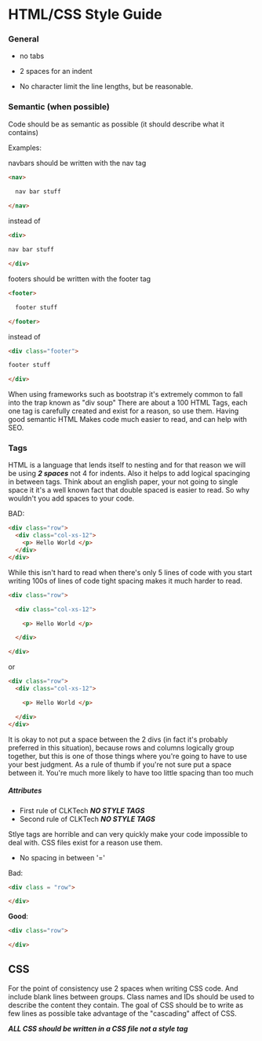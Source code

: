 # HTML/CSS Style Guide

### General

- no tabs

- 2 spaces for an indent

- No character limit the line lengths, but be reasonable.

### Semantic (when possible)

Code should be as semantic as possible (it should describe what it contains)

Examples:

navbars should be written with the nav tag
```html
<nav>

  nav bar stuff
  
</nav>
```

instead of

```html
<div>

nav bar stuff

</div>
```

footers should be written with the footer tag 

```html
<footer>

  footer stuff

</footer>
```

instead of

```html
<div class="footer">

footer stuff

</div>
```

When using frameworks such as bootstrap it's extremely common to fall into the 
trap known as "div soup" There are about a 100 HTML Tags, each one tag is 
carefully created and exist for a reason, so use them. Having good semantic HTML
Makes code much easier to read, and can help with SEO.


### Tags

HTML is a language that lends itself to nesting and for that reason we will be
using ___2 spaces___ not 4 for indents. Also it helps to add logical spacinging
in between tags. Think about an english paper, your not going to single space it
it's a well known fact that double spaced is easier to read. So why wouldn't
you add spaces to your code.

BAD:
```html
<div class="row">
  <div class="col-xs-12">
    <p> Hello World </p>
  </div>
</div>
```

While this isn't hard to read when there's only 5 lines of code with you start
writing 100s of lines of code tight spacing makes it much harder to read.

```html
<div class="row">

  <div class="col-xs-12">

    <p> Hello World </p>

  </div>

</div>
```

or

```html
<div class="row">
  <div class="col-xs-12">

    <p> Hello World </p>

  </div>
</div>
```

It is okay to not put a space between the 2 divs (in fact it's probably preferred 
in this situation), because rows and columns 
logically group together, but this is one of those things where you're going
to have to use your best judgment. As a rule of thumb if you're not sure put a 
space between it. You're much more likely to have too little spacing than too
much

##### Attributes

- First rule of CLKTech  ___NO STYLE TAGS___
- Second rule of CLKTech  ___NO STYLE TAGS___

Stlye tags are horrible and can very quickly make your code impossible to deal
with. CSS files exist for a reason use them. 

- No spacing in between '='

Bad:

```html
<div class = "row">

</div>
```

__Good__:

```html
<div class="row">

</div>
```


## CSS

For the point of consistency  use 2 spaces when writing CSS code. And include 
blank lines between groups. Class names and IDs should be used to describe the
content they contain. The goal of CSS should be to write as few lines as possible
take advantage of the "cascading" affect of CSS.

___ALL CSS should be written in a CSS file not a style tag___

